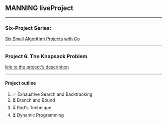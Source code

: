 ## MANNING liveProject

---

### Six-Project Series:
[Six Small Algorithm Projects with Go](https://www.manning.com/liveprojectseries/six-small-algorithm-projects-with-go)

---


### Project 6. The Knapsack Problem
[link to the project's description](https://www.manning.com/liveproject/the-knapsack-problem)

---
#### Project outline
1. ✅ Exhaustive Search and Backtracking
2. ⏳ Branch and Bound
3. ⏳ Rod's Technique 
4. ⏳ Dynamic Programming